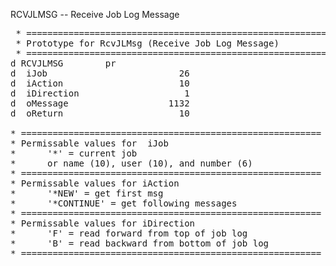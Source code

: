 RCVJLMSG -- Receive Job Log Message

<pre>
 * =========================================================
 * Prototype for RcvJLMsg (Receive Job Log Message)         
 * =========================================================
d RCVJLMSG        pr                                        
d  iJob                         26                          
d  iAction                      10                          
d  iDirection                    1                          
d  oMessage                   1132                          
d  oReturn                      10                          

* =========================================================
* Permissable values for  iJob                             
*      '*' = current job                                   
*      or name (10), user (10), and number (6)             
* =========================================================
* Permissable values for iAction                           
*      '*NEW' = get first msg                              
*      '*CONTINUE' = get following messages                
* =========================================================
* Permissable values for iDirection                        
*      'F' = read forward from top of job log              
*      'B' = read backward from bottom of job log          
* =========================================================
</pre>     
